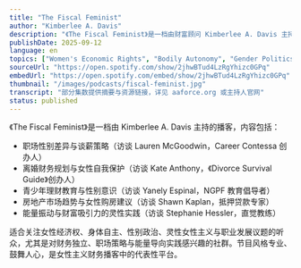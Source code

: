 ```yaml
---
title: "The Fiscal Feminist"
author: "Kimberlee A. Davis"
description: "《The Fiscal Feminist》是一档由财富顾问 Kimberlee A. Davis 主持的播客，聚焦女性与金钱的关系，强调财务独立、职业发展与心理能量的整合。节目内容涵盖职场性别差异、离婚财务规划、青少年理财教育、房地产趋势与能量振动理论，风格专业、鼓舞人心，适合关注女性主义财务实践的听众。"
publishDate: 2025-09-12
language: en
topics: ["Women's Economic Rights", "Bodily Autonomy", "Gender Politics", "Spiritual Feminism", "Career Development"]
sourceUrl: "https://open.spotify.com/show/2jhwBTud4LzRgYhizc0GPq"
embedUrl: "https://open.spotify.com/embed/show/2jhwBTud4LzRgYhizc0GPq"
thumbnail: "/images/podcasts/fiscal-feminist.jpg"
transcript: "部分集数提供摘要与资源链接，详见 aaforce.org 或主持人官网"
status: published
---
```


《The Fiscal Feminist》是一档由 Kimberlee A. Davis 主持的播客，内容包括：

- 职场性别差异与谈薪策略（访谈 Lauren McGoodwin，Career Contessa 创办人）
- 离婚财务规划与女性自我保护（访谈 Kate Anthony，《Divorce Survival Guide》创办人）
- 青少年理财教育与性别意识（访谈 Yanely Espinal，NGPF 教育倡导者）
- 房地产市场趋势与女性购房建议（访谈 Shawn Kaplan，抵押贷款专家）
- 能量振动与财富吸引力的灵性实践（访谈 Stephanie Hessler，直觉教练）

适合关注女性经济权、身体自主、性别政治、灵性女性主义与职业发展议题的听众，尤其是对财务独立、职场策略与能量导向实践感兴趣的社群。节目风格专业、鼓舞人心，是女性主义财务播客中的代表性平台。
